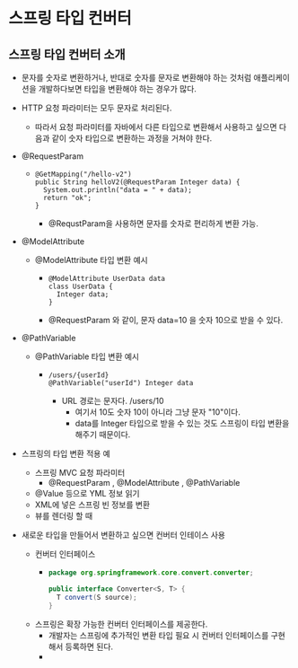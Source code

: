 # 스프링 타입 컨버터

## 스프링 타입 컨버터 소개
- 문자를 숫자로 변환하거나, 반대로 숫자를 문자로 변환해야 하는 것처럼 애플리케이션을 개발하다보면 타입을 변환해야 하는 경우가 많다.

- HTTP 요청 파라미터는 모두 문자로 처리된다. 
  - 따라서 요청 파라미터를 자바에서 다른 타입으로 변환해서 사용하고 싶으면 다음과 같이 숫자 타입으로 변환하는 과정을 거쳐야 한다.

- @RequestParam
  - ```
    @GetMapping("/hello-v2")
    public String helloV2(@RequestParam Integer data) {
      System.out.println("data = " + data);
      return "ok";
    }    
    ```
    - @RequstParam을 사용하면 문자를 숫자로 편리하게 변환 가능.

- @ModelAttribute 
  - @ModelAttribute 타입 변환 예시 
    - ```
      @ModelAttribute UserData data
      class UserData {
        Integer data;
      }
      ```
    - @RequestParam 와 같이, 문자 data=10 을 숫자 10으로 받을 수 있다.

- @PathVariable
  - @PathVariable 타입 변환 예시 
    - ```
      /users/{userId}
      @PathVariable("userId") Integer data 
      ```
      - URL 경로는 문자다. /users/10 
        - 여기서 10도 숫자 10이 아니라 그냥 문자 "10"이다. 
        - data를 Integer 타입으로 받을 수 있는 것도 스프링이 타입 변환을 해주기 때문이다.

- 스프링의 타입 변환 적용 예
  - 스프링 MVC 요청 파라미터
    - @RequestParam , @ModelAttribute , @PathVariable
  - @Value 등으로 YML 정보 읽기
  - XML에 넣은 스프링 빈 정보를 변환
  - 뷰를 렌더링 할 때

- 새로운 타입을 만들어서 변환하고 싶으면 컨버터 인테이스 사용
  - 컨버터 인터페이스 
    - ```java
      package org.springframework.core.convert.converter;
      
      public interface Converter<S, T> {
        T convert(S source);
      }
      ```
  - 스프링은 확장 가능한 컨버터 인터페이스를 제공한다.
    - 개발자는 스프링에 추가적인 변환 타입 필요 시 컨버터 인터페이스를 구현해서 등록하면 된다.
    - 